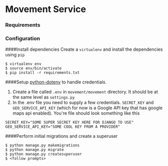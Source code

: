 # Movement Service

### Requirements

### Configuration
####Install dependencies
Create a ```virtualenv``` and install the dependencies using ```pip```
```
$ virtualenv env
$ source env/bin/activate
$ pip install -r requirements.txt
```

####Setup [python-dotenv](https://github.com/theskumar/python-dotenv) to handle credentials.
1. Create a file called ```.env``` in ```movement/movement``` directory. It should be at the same level as ```settings.py```
2. In the .env file you need to supply a few credentials. ```SECRET_KEY``` and ```GEO_SERVICE_API_KEY``` (which for now is a Google API key that has google maps api enabled). You're file should look something like this

```
SECRET_KEY="SOME SUPER SECRET KEY HERE FOR DJANGO TO USE"
GEO_SERVICE_API_KEY="SOME COOL KEY FROM A PROVIDER"
```

####Perform initial migrations and create a superuser
```
$ python manage.py makemigrations
$ python manage.py migrate
$ python manage.py createsuperuser
$ <follow prompts>
```


